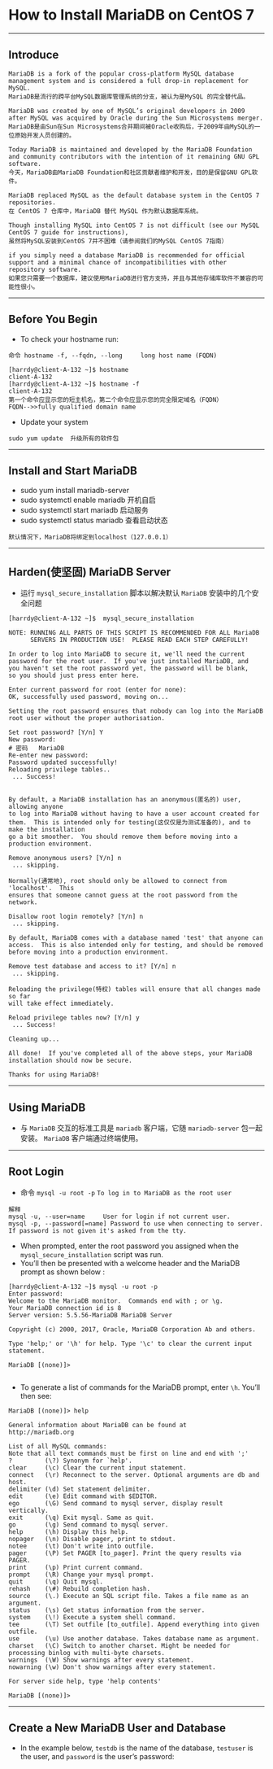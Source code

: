 # How to Install MariaDB on CentOS 7

***
## Introduce
```
MariaDB is a fork of the popular cross-platform MySQL database management system and is considered a full drop-in replacement for MySQL. 
MariaDB是流行的跨平台MySQL数据库管理系统的分支，被认为是MySQL 的完全替代品。

MariaDB was created by one of MySQL’s original developers in 2009 after MySQL was acquired by Oracle during the Sun Microsystems merger. 
MariaDB是由Sun在Sun Microsystems合并期间被Oracle收购后，于2009年由MySQL的一位原始开发人员创建的。

Today MariaDB is maintained and developed by the MariaDB Foundation and community contributors with the intention of it remaining GNU GPL software.
今天，MariaDB由MariaDB Foundation和社区贡献者维护和开发，目的是保留GNU GPL软件。

MariaDB replaced MySQL as the default database system in the CentOS 7 repositories. 
在 CentOS 7 仓库中，MariaDB 替代 MySQL 作为默认数据库系统。

Though installing MySQL into CentOS 7 is not difficult (see our MySQL CentOS 7 guide for instructions), 
虽然将MySQL安装到CentOS 7并不困难（请参阅我们的MySQL CentOS 7指南）

if you simply need a database MariaDB is recommended for official support and a minimal chance of incompatibilities with other repository software.
如果您只需要一个数据库，建议使用MariaDB进行官方支持，并且与其他存储库软件不兼容的可能性很小。
```
***
## Before You Begin
* To check your hostname run:
```
命令 hostname -f, --fqdn, --long     long host name (FQDN)

[harrdy@client-A-132 ~]$ hostname
client-A-132
[harrdy@client-A-132 ~]$ hostname -f
client-A-132
第一个命令应显示您的短主机名，第二个命令应显示您的完全限定域名（FQDN）
FQDN-->>fully qualified domain name
```
* Update your system
```
sudo yum update  升级所有的软件包
```
***
## Install and Start MariaDB
* sudo yum install mariadb-server
* sudo systemctl enable mariadb  开机自启
* sudo systemctl start mariadb   启动服务
* sudo systemctl status mariadb  查看启动状态
```
默认情况下，MariaDB将绑定到localhost（127.0.0.1）
```

***
## Harden(使坚固) MariaDB Server
* 运行 `mysql_secure_installation` 脚本以解决默认 `MariaDB` 安装中的几个安全问题
```
[harrdy@client-A-132 ~]$  mysql_secure_installation

NOTE: RUNNING ALL PARTS OF THIS SCRIPT IS RECOMMENDED FOR ALL MariaDB
      SERVERS IN PRODUCTION USE!  PLEASE READ EACH STEP CAREFULLY!

In order to log into MariaDB to secure it, we'll need the current
password for the root user.  If you've just installed MariaDB, and
you haven't set the root password yet, the password will be blank,
so you should just press enter here.

Enter current password for root (enter for none): 
OK, successfully used password, moving on...

Setting the root password ensures that nobody can log into the MariaDB
root user without the proper authorisation.

Set root password? [Y/n] Y
New password:                                                            # 密码   MariaDB
Re-enter new password: 
Password updated successfully!
Reloading privilege tables..
 ... Success!


By default, a MariaDB installation has an anonymous(匿名的) user, allowing anyone
to log into MariaDB without having to have a user account created for
them.  This is intended only for testing(这仅仅是为测试准备的), and to make the installation
go a bit smoother.  You should remove them before moving into a
production environment.

Remove anonymous users? [Y/n] n
 ... skipping.

Normally(通常地), root should only be allowed to connect from 'localhost'.  This
ensures that someone cannot guess at the root password from the network.

Disallow root login remotely? [Y/n] n
 ... skipping.

By default, MariaDB comes with a database named 'test' that anyone can
access.  This is also intended only for testing, and should be removed
before moving into a production environment.

Remove test database and access to it? [Y/n] n
 ... skipping.

Reloading the privilege(特权) tables will ensure that all changes made so far
will take effect immediately.

Reload privilege tables now? [Y/n] y
 ... Success!

Cleaning up...

All done!  If you've completed all of the above steps, your MariaDB
installation should now be secure.

Thanks for using MariaDB!
```

***
## Using MariaDB
* 与 `MariaDB` 交互的标准工具是 `mariadb` 客户端，它随 `mariadb-server` 包一起安装。 `MariaDB` 客户端通过终端使用。

***
## Root Login
* 命令 `mysql -u root -p`  `To log in to MariaDB as the root user`
```
解释
mysql -u, --user=name     User for login if not current user.
mysql -p, --password[=name] Password to use when connecting to server. If password is not given it's asked from the tty.
```
* When prompted, enter the root password you assigned when the `mysql_secure_installation` script was run.
* You’ll then be presented with a welcome header and the MariaDB prompt as shown below :
```
[harrdy@client-A-132 ~]$ mysql -u root -p
Enter password: 
Welcome to the MariaDB monitor.  Commands end with ; or \g.
Your MariaDB connection id is 8
Server version: 5.5.56-MariaDB MariaDB Server

Copyright (c) 2000, 2017, Oracle, MariaDB Corporation Ab and others.

Type 'help;' or '\h' for help. Type '\c' to clear the current input statement.

MariaDB [(none)]> 


```
* To generate a list of commands for the MariaDB prompt, enter `\h`. You’ll then see:
```
MariaDB [(none)]> help

General information about MariaDB can be found at
http://mariadb.org

List of all MySQL commands:
Note that all text commands must be first on line and end with ';'
?         (\?) Synonym for `help'.
clear     (\c) Clear the current input statement.
connect   (\r) Reconnect to the server. Optional arguments are db and host.
delimiter (\d) Set statement delimiter.
edit      (\e) Edit command with $EDITOR.
ego       (\G) Send command to mysql server, display result vertically.
exit      (\q) Exit mysql. Same as quit.
go        (\g) Send command to mysql server.
help      (\h) Display this help.
nopager   (\n) Disable pager, print to stdout.
notee     (\t) Don't write into outfile.
pager     (\P) Set PAGER [to_pager]. Print the query results via PAGER.
print     (\p) Print current command.
prompt    (\R) Change your mysql prompt.
quit      (\q) Quit mysql.
rehash    (\#) Rebuild completion hash.
source    (\.) Execute an SQL script file. Takes a file name as an argument.
status    (\s) Get status information from the server.
system    (\!) Execute a system shell command.
tee       (\T) Set outfile [to_outfile]. Append everything into given outfile.
use       (\u) Use another database. Takes database name as argument.
charset   (\C) Switch to another charset. Might be needed for processing binlog with multi-byte charsets.
warnings  (\W) Show warnings after every statement.
nowarning (\w) Don't show warnings after every statement.

For server side help, type 'help contents'

MariaDB [(none)]> 
```
***
## Create a New MariaDB User and Database
* In the example below, `testdb` is the name of the database, `testuser` is the user, and `password` is the user’s password:
```
```
